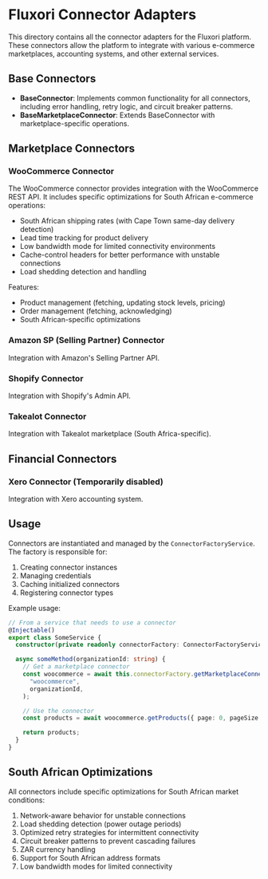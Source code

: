 # Fluxori Connector Adapters

This directory contains all the connector adapters for the Fluxori platform. These connectors allow the platform to integrate with various e-commerce marketplaces, accounting systems, and other external services.

## Base Connectors

- **BaseConnector**: Implements common functionality for all connectors, including error handling, retry logic, and circuit breaker patterns.
- **BaseMarketplaceConnector**: Extends BaseConnector with marketplace-specific operations.

## Marketplace Connectors

### WooCommerce Connector

The WooCommerce connector provides integration with the WooCommerce REST API. It includes specific optimizations for South African e-commerce operations:

- South African shipping rates (with Cape Town same-day delivery detection)
- Lead time tracking for product delivery
- Low bandwidth mode for limited connectivity environments
- Cache-control headers for better performance with unstable connections
- Load shedding detection and handling

Features:

- Product management (fetching, updating stock levels, pricing)
- Order management (fetching, acknowledging)
- South African-specific optimizations

### Amazon SP (Selling Partner) Connector

Integration with Amazon's Selling Partner API.

### Shopify Connector

Integration with Shopify's Admin API.

### Takealot Connector

Integration with Takealot marketplace (South Africa-specific).

## Financial Connectors

### Xero Connector (Temporarily disabled)

Integration with Xero accounting system.

## Usage

Connectors are instantiated and managed by the `ConnectorFactoryService`. The factory is responsible for:

1. Creating connector instances
2. Managing credentials
3. Caching initialized connectors
4. Registering connector types

Example usage:

```typescript
// From a service that needs to use a connector
@Injectable()
export class SomeService {
  constructor(private readonly connectorFactory: ConnectorFactoryService) {}

  async someMethod(organizationId: string) {
    // Get a marketplace connector
    const woocommerce = await this.connectorFactory.getMarketplaceConnector(
      "woocommerce",
      organizationId,
    );

    // Use the connector
    const products = await woocommerce.getProducts({ page: 0, pageSize: 20 });

    return products;
  }
}
```

## South African Optimizations

All connectors include specific optimizations for South African market conditions:

1. Network-aware behavior for unstable connections
2. Load shedding detection (power outage periods)
3. Optimized retry strategies for intermittent connectivity
4. Circuit breaker patterns to prevent cascading failures
5. ZAR currency handling
6. Support for South African address formats
7. Low bandwidth modes for limited connectivity
